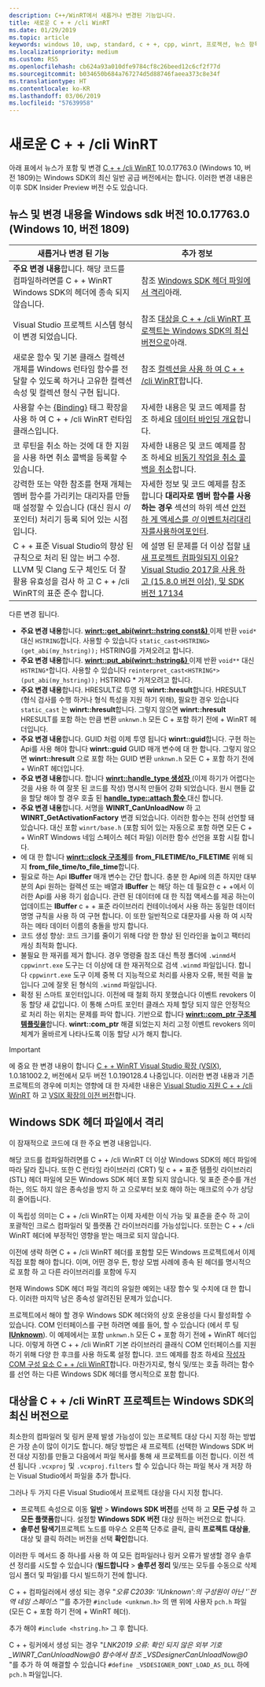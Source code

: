 ```yaml
---
description: C++/WinRT에서 새롭거나 변경된 기능입니다.
title: 새로운 C + + /cli WinRT
ms.date: 01/29/2019
ms.topic: article
keywords: windows 10, uwp, standard, c + +, cpp, winrt, 프로젝션, 뉴스 항목의 새,
ms.localizationpriority: medium
ms.custom: RS5
ms.openlocfilehash: cb624a93a010dfe9784cf8c26beed12c6cf2f77d
ms.sourcegitcommit: b034650b684a767274d5d88746faeea373c8e34f
ms.translationtype: HT
ms.contentlocale: ko-KR
ms.lasthandoff: 03/06/2019
ms.locfileid: "57639958"
---
```

# <a name="whats-new-in-cwinrt"></a>새로운 C + + /cli WinRT

아래 표에서 뉴스가 포함 및 변경 [C + + /cli WinRT](/windows/uwp/cpp-and-winrt-apis/intro-to-using-cpp-with-winrt) 10.0.17763.0 (Windows 10, 버전 1809)는 Windows SDK의 최신 일반 공급 버전에서는 합니다. 이러한 변경 내용은 이후 SDK Insider Preview 버전 수도 있습니다.

## <a name="news-and-changes-in-windows-sdk-version-100177630-windows-10-version-1809"></a>뉴스 및 변경 내용을 Windows sdk 버전 10.0.17763.0 (Windows 10, 버전 1809)

| 새롭거나 변경 된 기능 | 추가 정보 |
| - | - |
| **주요 변경 내용**합니다. 해당 코드를 컴파일하려면를 C + + WinRT Windows SDK의 헤더에 종속 되지 않습니다. | 참조 [Windows SDK 헤더 파일에서 격리](#isolation-from-windows-sdk-header-files)아래. |
| Visual Studio 프로젝트 시스템 형식이 변경 되었습니다. | 참조 [대상을 C + + /cli WinRT 프로젝트는 Windows SDK의 최신 버전으로](#how-to-retarget-your-cwinrt-project-to-a-later-version-of-the-windows-sdk)아래. |
| 새로운 함수 및 기본 클래스 컬렉션 개체를 Windows 런타임 함수를 전달할 수 있도록 하거나 고유한 컬렉션 속성 및 컬렉션 형식 구현 됩니다. | 참조 [컬렉션을 사용 하 여 C + + /cli WinRT](collections.md)합니다. |
| 사용할 수는 [{Binding}](/windows/uwp/xaml-platform/binding-markup-extension) 태그 확장을 사용 하 여 C + + /cli WinRT 런타임 클래스입니다. | 자세한 내용은 및 코드 예제를 참조 하세요 [데이터 바인딩 개요](/windows/uwp/data-binding/data-binding-quickstart)합니다. |
| 코 루틴을 취소 하는 것에 대 한 지원을 사용 하면 취소 콜백을 등록할 수 있습니다. | 자세한 내용은 및 코드 예제를 참조 하세요 [비동기 작업을 취소 콜백을 취소](concurrency.md#canceling-an-asychronous-operation-and-cancellation-callbacks)합니다. |
| 강력한 또는 약한 참조를 현재 개체는 멤버 함수를 가리키는 대리자를 만들 때 설정할 수 있습니다 (대신 원시 *이* 포인터) 처리기 등록 되어 있는 시점입니다. | 자세한 정보 및 코드 예제를 참조 합니다 **대리자로 멤버 함수를 사용 하는 경우** 섹션의 하위 섹션 [안전 하 게 액세스를 *이* 이벤트처리대리자를사용하여포인터](weak-references.md#safely-accessing-the-this-pointer-with-an-event-handling-delegate). |
| C + + 표준 Visual Studio의 향상 된 규칙으로 처리 된 않는 버그 수정. LLVM 및 Clang 도구 체인도 더 잘 활용 유효성을 검사 하 고 C + + /cli WinRT의 표준 준수 합니다. | 에 설명 된 문제를 더 이상 접할 [내 새 프로젝트 컴파일되지 이유? Visual Studio 2017을 사용 하 고 (15.8.0 버전 이상), 및 SDK 버전 17134](faq.md#why-wont-my-new-project-compile-im-using-visual-studio-2017-version-1580-or-higher-and-sdk-version-17134) |

다른 변경 됩니다.

- **주요 변경 내용**합니다. [**winrt::get_abi(winrt::hstring const&)** ](/uwp/cpp-ref-for-winrt/get-abi) 이제 반환 `void*` 대신 `HSTRING`합니다. 사용할 수 있습니다 `static_cast<HSTRING>(get_abi(my_hstring));` HSTRING를 가져오려고 합니다.
- **주요 변경 내용**합니다. [**winrt::put_abi(winrt::hstring&)** ](/uwp/cpp-ref-for-winrt/put-abi) 이제 반환 `void**` 대신 `HSTRING*`합니다. 사용할 수 있습니다 `reinterpret_cast<HSTRING*>(put_abi(my_hstring));` HSTRING * 가져오려고 합니다.
- **주요 변경 내용**합니다. HRESULT로 투영 되 **winrt::hresult**합니다. HRESULT (형식 검사를 수행 하거나 형식 특성을 지원 하기 위해), 필요한 경우 있습니다 `static_cast` 는 **winrt::hresult**합니다. 그렇지 않으면 **winrt::hresult** HRESULT를 포함 하는 만큼 변환 `unknwn.h` 모든 C + 포함 하기 전에 + WinRT 헤더입니다.
- **주요 변경 내용**합니다. GUID 처럼 이제 투영 됩니다 **winrt::guid**합니다. 구현 하는 Api를 사용 해야 합니다 **winrt::guid** GUID 매개 변수에 대 한 합니다. 그렇지 않으면 **winrt::hresult** 으로 포함 하는 GUID 변환 `unknwn.h` 모든 C + 포함 하기 전에 + WinRT 헤더입니다.
- **주요 변경 내용**합니다. 합니다 [ **winrt::handle_type 생성자** ](/uwp/cpp-ref-for-winrt/handle-type#handletypehandletype-constructor) (이제 하기가 어렵다는 것을 사용 하 여 잘못 된 코드를 작성) 명시적 만들어 강화 되었습니다. 원시 핸들 값을 할당 해야 할 경우 호출 된 [ **handle_type::attach 함수** ](/uwp/cpp-ref-for-winrt/handle-type#handletypeattach-function) 대신 합니다.
- **주요 변경 내용**합니다. 서명을 **WINRT_CanUnloadNow** 하 고 **WINRT_GetActivationFactory** 변경 되었습니다. 이러한 함수는 전혀 선언할 돼 있습니다. 대신 포함 `winrt/base.h` (포함 되어 있는 자동으로 포함 하면 모든 C + + WinRT Windows 네임 스페이스 헤더 파일) 이러한 함수 선언을 포함 시킬 합니다.
- 에 대 한 합니다 [ **winrt::clock 구조체**](/uwp/cpp-ref-for-winrt/clock)를 **from_FILETIME/to_FILETIME** 위해 되지 **from_file_time/to_file_time**합니다.
- 필요로 하는 Api **IBuffer** 매개 변수는 간단 합니다. 충분 한 Api에 의존 하지만 대부분의 Api 원하는 컬렉션 또는 배열과 **IBuffer** 는 해당 하는 데 필요한 c + +에서 이러한 Api를 사용 하기 쉽습니다. 관련 된 데이터에 대 한 직접 액세스를 제공 하는이 업데이트는 **IBuffer** c + + 표준 라이브러리 컨테이너에서 사용 하는 동일한 데이터 명명 규칙을 사용 하 여 구현 합니다. 이 또한 일반적으로 대문자를 사용 하 여 시작 하는 메타 데이터 이름의 충돌을 방지 합니다.
- 코드 생성 향상: 코드 크기를 줄이기 위해 다양 한 향상 된 인라인을 높이고 팩터리 캐싱 최적화 합니다.
- 불필요 한 재귀를 제거 합니다. 경우 명령줄 참조 대신 특정 폴더에 `.winmd`서 `cppwinrt.exe` 도구는 더 이상에 대 한 재귀적으로 검색 `.winmd` 파일입니다. 합니다 `cppwinrt.exe` 도구 이제 중복 더 지능적으로 처리를 사용자 오류, 복원 력을 높입니다 고에 잘못 된 형식의 `.winmd` 파일입니다.
- 확정 된 스마트 포인터입니다. 이전에 때 철회 하지 못했습니다 이벤트 revokers 이동 할당 새 값입니다. 이 통해 스마트 포인터 클래스 자체 할당 되지 않은 안정적으로 처리 하는 위치는 문제를 파악 합니다. 기반으로 합니다 [ **winrt::com_ptr 구조체 템플릿을**](/uwp/cpp-ref-for-winrt/com-ptr)합니다. **winrt::com_ptr** 해결 되었는지 처리 고정 이벤트 revokers 의미 체계가 올바르게 나타나도록 이동 할당 시가 해지 합니다.

> [!IMPORTANT]
> 에 중요 한 변경 내용이 합니다 [C + + WinRT Visual Studio 확장 (VSIX)](https://aka.ms/cppwinrt/vsix), 1.0.181002.2, 버전에서 모두 버전 1.0.190128.4 나중입니다. 이러한 변경 내용과 기존 프로젝트의 경우에 미치는 영향에 대 한 자세한 내용은 [Visual Studio 지원 C + + /cli WinRT](intro-to-using-cpp-with-winrt.md#visual-studio-support-for-cwinrt-xaml-the-vsix-extension-and-the-nuget-package) 하 고 [VSIX 확장의 이전 버전](intro-to-using-cpp-with-winrt.md#earlier-versions-of-the-vsix-extension)합니다.

## <a name="isolation-from-windows-sdk-header-files"></a>Windows SDK 헤더 파일에서 격리

이 잠재적으로 코드에 대 한 주요 변경 내용입니다.

해당 코드를 컴파일하려면를 C + + /cli WinRT 더 이상 Windows SDK의 헤더 파일에 따라 달라 집니다. 또한 C 런타임 라이브러리 (CRT) 및 c + + 표준 템플릿 라이브러리 (STL) 헤더 파일에 모든 Windows SDK 헤더 포함 되지 않습니다. 및 표준 준수를 개선 하는, 의도 하지 않은 종속성을 방지 하 고 으로부터 보호 해야 하는 매크로의 수가 상당히 줄어듭니다.

이 독립성 의미는 C + + /cli WinRT는 이제 자세한 이식 가능 및 표준을 준수 하 고이 포괄적인 크로스 컴파일러 및 플랫폼 간 라이브러리를 가능성입니다. 또한는 C + + /cli WinRT 헤더에 부정적인 영향을 받는 매크로 되지 않습니다.

이전에 생략 하면 C + + /cli WinRT 헤더를 포함할 모든 Windows 프로젝트에서 이제 직접 포함 해야 합니다. 이며, 어떤 경우 든, 항상 모범 사례에 종속 된 헤더를 명시적으로 포함 하 고 다른 라이브러리를 포함에 두지

현재 Windows SDK 헤더 파일 격리의 유일한 예외는 내장 함수 및 수치에 대 한 합니다. 이러한 마지막 남은 종속성 알려진된 문제가 있습니다.

프로젝트에서 해야 할 경우 Windows SDK 헤더와의 상호 운용성을 다시 활성화할 수 있습니다. COM 인터페이스를 구현 하려면 예를 들어, 할 수 있습니다 (에서 루 팅 [ **IUnknown**](https://msdn.microsoft.com/library/windows/desktop/ms680509)). 이 예제에서는 포함 `unknwn.h` 모든 C + 포함 하기 전에 + WinRT 헤더입니다. 이렇게 하면 C + + /cli WinRT 기본 라이브러리 클래식 COM 인터페이스를 지원 하기 위해 다양 한 후크를 사용 하도록 설정 합니다. 코드 예제를 참조 하세요 [작성자 COM 구성 요소 C + + /cli WinRT](author-coclasses.md)합니다. 마찬가지로, 형식 및/또는 호출 하려는 함수를 선언 하는 다른 Windows SDK 헤더를 명시적으로 포함 합니다.

## <a name="how-to-retarget-your-cwinrt-project-to-a-later-version-of-the-windows-sdk"></a>대상을 C + + /cli WinRT 프로젝트는 Windows SDK의 최신 버전으로

최소한의 컴파일러 및 링커 문제 발생 가능성이 있는 프로젝트 대상 다시 지정 하는 방법은 가장 손이 많이 이기도 합니다. 해당 방법은 새 프로젝트 (선택한 Windows SDK 버전 대상 지정)를 만들고 다음에서 파일 복사를 통해 새 프로젝트를 이전 합니다. 이전 섹션 됩니다 `.vcxproj` 및 `.vcxproj.filters` 할 수 있습니다 하는 파일 복사 개 저장 하는 Visual Studio에서 파일을 추가 합니다.

그러나 두 가지 다른 Visual Studio에서 프로젝트 대상을 다시 지정 합니다.

- 프로젝트 속성으로 이동 **일반** \> **Windows SDK 버전**를 선택 하 고 **모든 구성** 하 고 **모든 플랫폼**합니다. 설정할 **Windows SDK 버전** 대상 원하는 버전으로 합니다.
- **솔루션 탐색기**프로젝트 노드를 마우스 오른쪽 단추로 클릭, 클릭 **프로젝트 대상을**, 대상 및 클릭 하려는 버전을 선택 **확인**합니다.

이러한 두 메서드 중 하나를 사용 하 여 모든 컴파일러나 링커 오류가 발생할 경우 솔루션 정리를 시도할 수 있습니다 (**빌드합니다** > **솔루션 정리** 및/또는 모두를 수동으로 삭제 임시 폴더 및 파일)를 다시 빌드하기 전에 합니다.

C + + 컴파일러에서 생성 되는 경우 "*오류 C2039: 'IUnknown':의 구성원이 아닌 '\`전역 네임 스페이스 '*"를 추가한 `#include <unknwn.h>` 의 맨 위에 사용자 `pch.h` 파일 (모든 C + 포함 하기 전에 + WinRT 헤더).

추가 해야 `#include <hstring.h>` 그 후 합니다.

C + + 링커에서 생성 되는 경우 "*LNK2019 오류: 확인 되지 않은 외부 기호 _WINRT_CanUnloadNow@0 함수에서 참조 _VSDesignerCanUnloadNow@0* "를 추가 하 여 해결할 수 있습니다 `#define _VSDESIGNER_DONT_LOAD_AS_DLL` 하에 `pch.h` 파일입니다.
